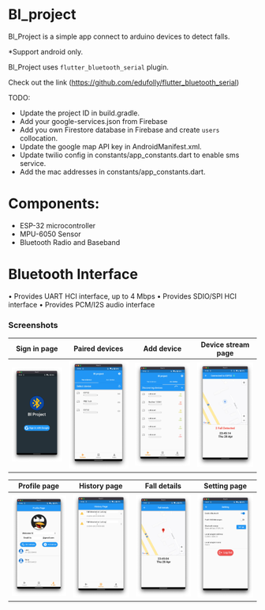 # Bl_project

Bl_Project is a simple app connect to arduino devices to detect falls.

*Support android only.

Bl_Project uses `flutter_bluetooth_serial` plugin.

Check out the link (https://github.com/edufolly/flutter_bluetooth_serial)

TODO:

+ Update the project ID in build.gradle.
+ Add your google-services.json from Firebase
+ Add you own Firestore database in Firebase and create `users` collocation.
+ Update the google map API key in AndroidManifest.xml.
+ Update twilio config in constants/app_constants.dart to enable sms service.
+ Add the mac addresses in constants/app_constants.dart.


# Components:
+ ESP-32 microcontroller
+ MPU-6050 Sensor
+ Bluetooth Radio and Baseband

# Bluetooth Interface 
• Provides UART HCI interface, up to 4 Mbps 
• Provides SDIO/SPI HCI interface 
• Provides PCM/I2S audio interface 

### Screenshots


Sign in page |  Paired devices  |  Add device  |  Device stream page  |
:---:|:---:|:---:|:---:|
![](https://github.com/reza-codes/bl_project/blob/4a7f77bf8c1be2c8f6b3df5e3a63823b99956ff0/screenshots/Screen%20Shot%202022-04-28%20at%2011.42.47%20PM.png?raw=true)  |  ![](https://github.com/reza-codes/bl_project/blob/4a7f77bf8c1be2c8f6b3df5e3a63823b99956ff0/screenshots/Screen%20Shot%202022-04-28%20at%2011.43.11%20PM.png?raw=true)  |  ![](https://github.com/reza-codes/bl_project/blob/4a7f77bf8c1be2c8f6b3df5e3a63823b99956ff0/screenshots/Screen%20Shot%202022-04-28%20at%2011.43.32%20PM.png?raw=true)  |  ![](https://github.com/reza-codes/bl_project/blob/4a7f77bf8c1be2c8f6b3df5e3a63823b99956ff0/screenshots/Screen%20Shot%202022-04-28%20at%2011.45.15%20PM.png?raw=true)



Profile page |  History page  |  Fall details  |  Setting page  |
:---:|:---:|:---:|:---:|
![](https://github.com/reza-codes/bl_project/blob/4a7f77bf8c1be2c8f6b3df5e3a63823b99956ff0/screenshots/Screen%20Shot%202022-04-28%20at%2011.46.44%20PM.png?raw=true)  |  ![](https://github.com/reza-codes/bl_project/blob/4a7f77bf8c1be2c8f6b3df5e3a63823b99956ff0/screenshots/Screen%20Shot%202022-04-28%20at%2011.46.55%20PM.png?raw=true)  |  ![](https://github.com/reza-codes/bl_project/blob/4a7f77bf8c1be2c8f6b3df5e3a63823b99956ff0/screenshots/Screen%20Shot%202022-04-28%20at%2011.47.19%20PM.png?raw=true)  |  ![](https://github.com/reza-codes/bl_project/blob/4a7f77bf8c1be2c8f6b3df5e3a63823b99956ff0/screenshots/Screen%20Shot%202022-04-28%20at%2011.47.38%20PM.png?raw=true)

